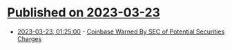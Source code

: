 # [Published on 2023-03-23](index.md)

* [2023-03-23, 01:25:00](https://slashdot.org/story/23/03/22/223230/coinbase-warned-by-sec-of-potential-securities-charges?utm_source=rss1.0mainlinkanon&utm_medium=feed) - [Coinbase Warned By SEC of Potential Securities Charges](https://slashdot.org/story/23/03/22/223230/coinbase-warned-by-sec-of-potential-securities-charges?utm_source=rss1.0mainlinkanon&utm_medium=feed)

